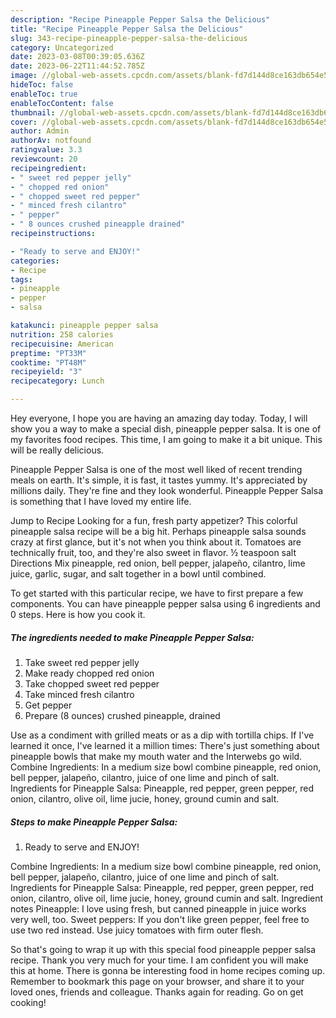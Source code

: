 ```yaml
---
description: "Recipe Pineapple Pepper Salsa the Delicious"
title: "Recipe Pineapple Pepper Salsa the Delicious"
slug: 343-recipe-pineapple-pepper-salsa-the-delicious
category: Uncategorized
date: 2023-03-08T00:39:05.636Z
date: 2023-06-22T11:44:52.785Z
image: //global-web-assets.cpcdn.com/assets/blank-fd7d144d8ce163db654e5a02c40b08a2775adb7897d16e4062681dc7e1b2800f.png
hideToc: false
enableToc: true
enableTocContent: false
thumbnail: //global-web-assets.cpcdn.com/assets/blank-fd7d144d8ce163db654e5a02c40b08a2775adb7897d16e4062681dc7e1b2800f.png
cover: //global-web-assets.cpcdn.com/assets/blank-fd7d144d8ce163db654e5a02c40b08a2775adb7897d16e4062681dc7e1b2800f.png
author: Admin
authorAv: notfound
ratingvalue: 3.3
reviewcount: 20
recipeingredient:
- " sweet red pepper jelly"
- " chopped red onion"
- " chopped sweet red pepper"
- " minced fresh cilantro"
- " pepper"
- " 8 ounces crushed pineapple drained"
recipeinstructions:

- "Ready to serve and ENJOY!"
categories:
- Recipe
tags:
- pineapple
- pepper
- salsa

katakunci: pineapple pepper salsa 
nutrition: 258 calories
recipecuisine: American
preptime: "PT33M"
cooktime: "PT48M"
recipeyield: "3"
recipecategory: Lunch

---
```



Hey everyone, I hope you are having an amazing day today. Today, I will show you a way to make a special dish, pineapple pepper salsa. It is one of my favorites food recipes. This time, I am going to make it a bit unique. This will be really delicious.

Pineapple Pepper Salsa is one of the most well liked of recent trending meals on earth. It's simple, it is fast, it tastes yummy. It's appreciated by millions daily. They're fine and they look wonderful. Pineapple Pepper Salsa is something that I have loved my entire life.

Jump to Recipe Looking for a fun, fresh party appetizer? This colorful pineapple salsa recipe will be a big hit. Perhaps pineapple salsa sounds crazy at first glance, but it&#39;s not when you think about it. Tomatoes are technically fruit, too, and they&#39;re also sweet in flavor. ½ teaspoon salt Directions Mix pineapple, red onion, bell pepper, jalapeño, cilantro, lime juice, garlic, sugar, and salt together in a bowl until combined.


To get started with this particular recipe, we have to first prepare a few components. You can have pineapple pepper salsa using 6 ingredients and 0 steps. Here is how you cook it.

<!--inarticleads1-->

##### The ingredients needed to make Pineapple Pepper Salsa:

1. Take  sweet red pepper jelly
1. Make ready  chopped red onion
1. Take  chopped sweet red pepper
1. Take  minced fresh cilantro
1. Get  pepper
1. Prepare  (8 ounces) crushed pineapple, drained


Use as a condiment with grilled meats or as a dip with tortilla chips. If I&#39;ve learned it once, I&#39;ve learned it a million times: There&#39;s just something about pineapple bowls that make my mouth water and the Interwebs go wild. Combine Ingredients: In a medium size bowl combine pineapple, red onion, bell pepper, jalapeño, cilantro, juice of one lime and pinch of salt. Ingredients for Pineapple Salsa: Pineapple, red pepper, green pepper, red onion, cilantro, olive oil, lime jucie, honey, ground cumin and salt. 

<!--inarticleads2-->

##### Steps to make Pineapple Pepper Salsa:


1. Ready to serve and ENJOY!

Combine Ingredients: In a medium size bowl combine pineapple, red onion, bell pepper, jalapeño, cilantro, juice of one lime and pinch of salt. Ingredients for Pineapple Salsa: Pineapple, red pepper, green pepper, red onion, cilantro, olive oil, lime jucie, honey, ground cumin and salt. Ingredient notes Pineapple: I love using fresh, but canned pineapple in juice works very well, too. Sweet peppers: If you don&#39;t like green pepper, feel free to use two red instead. Use juicy tomatoes with firm outer flesh. 

So that's going to wrap it up with this special food pineapple pepper salsa recipe. Thank you very much for your time. I am confident you will make this at home. There is gonna be interesting food in home recipes coming up. Remember to bookmark this page on your browser, and share it to your loved ones, friends and colleague. Thanks again for reading. Go on get cooking!
